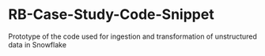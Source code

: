 # RB-Case-Study-Code-Snippet
Prototype of the code used for ingestion and transformation of unstructured data in Snowflake

